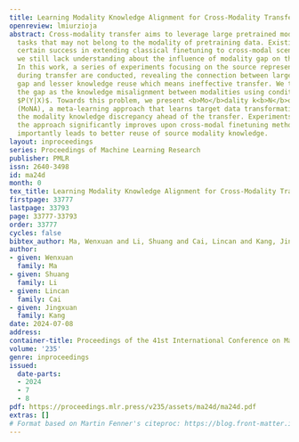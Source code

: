 ```yaml
---
title: Learning Modality Knowledge Alignment for Cross-Modality Transfer
openreview: lmiurzioja
abstract: Cross-modality transfer aims to leverage large pretrained models to complete
  tasks that may not belong to the modality of pretraining data. Existing works achieve
  certain success in extending classical finetuning to cross-modal scenarios, yet
  we still lack understanding about the influence of modality gap on the transfer.
  In this work, a series of experiments focusing on the source representation quality
  during transfer are conducted, revealing the connection between larger modality
  gap and lesser knowledge reuse which means ineffective transfer. We then formalize
  the gap as the knowledge misalignment between modalities using conditional distribution
  $P(Y|X)$. Towards this problem, we present <b>Mo</b>dality k<b>N</b>owledge <b>A</b>lignment
  (MoNA), a meta-learning approach that learns target data transformation to reduce
  the modality knowledge discrepancy ahead of the transfer. Experiments show that
  the approach significantly improves upon cross-modal finetuning methods, and most
  importantly leads to better reuse of source modality knowledge.
layout: inproceedings
series: Proceedings of Machine Learning Research
publisher: PMLR
issn: 2640-3498
id: ma24d
month: 0
tex_title: Learning Modality Knowledge Alignment for Cross-Modality Transfer
firstpage: 33777
lastpage: 33793
page: 33777-33793
order: 33777
cycles: false
bibtex_author: Ma, Wenxuan and Li, Shuang and Cai, Lincan and Kang, Jingxuan
author:
- given: Wenxuan
  family: Ma
- given: Shuang
  family: Li
- given: Lincan
  family: Cai
- given: Jingxuan
  family: Kang
date: 2024-07-08
address:
container-title: Proceedings of the 41st International Conference on Machine Learning
volume: '235'
genre: inproceedings
issued:
  date-parts:
  - 2024
  - 7
  - 8
pdf: https://proceedings.mlr.press/v235/assets/ma24d/ma24d.pdf
extras: []
# Format based on Martin Fenner's citeproc: https://blog.front-matter.io/posts/citeproc-yaml-for-bibliographies/
---
```

